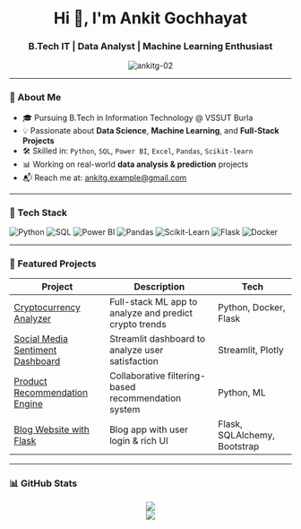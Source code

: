 <h1 align="center">Hi 👋, I'm Ankit Gochhayat</h1>
<h3 align="center">B.Tech IT | Data Analyst | Machine Learning Enthusiast</h3>

<p align="center">
  <img src="https://komarev.com/ghpvc/?username=ankitg-02&label=Profile%20views&color=0e75b6&style=flat" alt="ankitg-02" />
</p>

---

### 🚀 About Me

- 🎓 Pursuing B.Tech in Information Technology @ VSSUT Burla
- 💡 Passionate about **Data Science**, **Machine Learning**, and **Full-Stack Projects**
- 🛠️ Skilled in: `Python`, `SQL`, `Power BI`, `Excel`, `Pandas`, `Scikit-learn`
- 📊 Working on real-world **data analysis & prediction** projects
- 📬 Reach me at: [ankitg.example@gmail.com](mailto:ankitg.example@gmail.com)

---

### 🧰 Tech Stack

![Python](https://img.shields.io/badge/-Python-3776AB?logo=python&logoColor=white&style=flat)
![SQL](https://img.shields.io/badge/-SQL-4479A1?logo=MySQL&logoColor=white&style=flat)
![Power BI](https://img.shields.io/badge/-Power%20BI-F2C811?logo=power-bi&logoColor=black&style=flat)
![Pandas](https://img.shields.io/badge/-Pandas-150458?logo=pandas&logoColor=white&style=flat)
![Scikit-Learn](https://img.shields.io/badge/-Scikit--Learn-F7931E?logo=scikit-learn&logoColor=white&style=flat)
![Flask](https://img.shields.io/badge/-Flask-000000?logo=flask&logoColor=white&style=flat)
![Docker](https://img.shields.io/badge/-Docker-2496ED?logo=docker&logoColor=white&style=flat)

---

### 📌 Featured Projects

| Project | Description | Tech |
|--------|-------------|------|
| [Cryptocurrency Analyzer](https://github.com/ankitg-02/crypto-analysis) | Full-stack ML app to analyze and predict crypto trends | Python, Docker, Flask |
| [Social Media Sentiment Dashboard](https://github.com/ankitg-02/social-media-sentiment-dashboard) | Streamlit dashboard to analyze user satisfaction | Streamlit, Plotly |
| [Product Recommendation Engine](https://github.com/ankitg-02/product-recommender) | Collaborative filtering-based recommendation system | Python, ML |
| [Blog Website with Flask](https://github.com/ankitg-02/flask-blog) | Blog app with user login & rich UI | Flask, SQLAlchemy, Bootstrap |

---

### 📊 GitHub Stats

<p align="center">
  <img src="https://github-readme-stats.vercel.app/api?username=ankitg-02&show_icons=true&theme=radical" />
  <br/>
  <img src="https://github-readme-streak-stats.herokuapp.com/?user=ankitg-02&theme=radical" />
</p>

